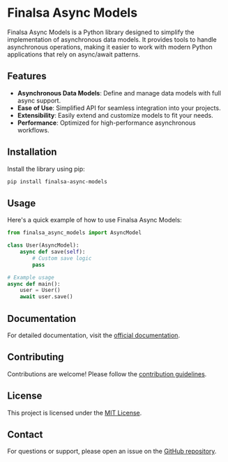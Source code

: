 # Finalsa Async Models

Finalsa Async Models is a Python library designed to simplify the implementation of asynchronous data models. It provides tools to handle asynchronous operations, making it easier to work with modern Python applications that rely on async/await patterns.

## Features

- **Asynchronous Data Models**: Define and manage data models with full async support.
- **Ease of Use**: Simplified API for seamless integration into your projects.
- **Extensibility**: Easily extend and customize models to fit your needs.
- **Performance**: Optimized for high-performance asynchronous workflows.

## Installation

Install the library using pip:

```bash
pip install finalsa-async-models
```

## Usage

Here's a quick example of how to use Finalsa Async Models:

```python
from finalsa_async_models import AsyncModel

class User(AsyncModel):
    async def save(self):
        # Custom save logic
        pass

# Example usage
async def main():
    user = User()
    await user.save()
```

## Documentation

For detailed documentation, visit the [official documentation](#).

## Contributing

Contributions are welcome! Please follow the [contribution guidelines](CONTRIBUTING.md).

## License

This project is licensed under the [MIT License](LICENSE).

## Contact

For questions or support, please open an issue on the [GitHub repository](#).